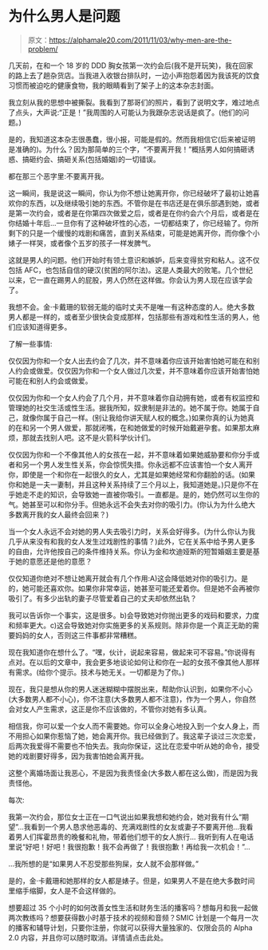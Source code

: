 # 为什么男人是问题

> 原文：<https://alphamale20.com/2011/11/03/why-men-are-the-problem/>

几天前，在和一个 18 岁的 DDD 胸女孩第一次约会后(我不是开玩笑)，我在回家的路上去了趟杂货店。当我进入收银台排队时，一边小声抱怨着因为我该死的饮食习惯而被迫吃的健康食物，我的眼睛看到了架子上的这本杂志封面。

我立刻从我的思想中被撕裂。我看到了那哥们的照片，看到了说明文字，难过地点了点头，大声说:“正是！”我周围的人可能认为我跟杂志说话是疯了。(他们的问题。)

是的，我知道这本杂志很愚蠢，很小报，可能是假的。然而我相信它(后来被证明是准确的)。为什么？因为那简单的三个字，“不要离开我！”概括男人如何搞砸诱惑、搞砸约会、搞砸关系(包括婚姻)的一切错误。

都在那三个恶字里:不要离开我。

这一瞬间，我是说这一瞬间，你认为你不想让她离开你，你已经破坏了最初让她喜欢你的东西，以及继续吸引她的东西。不管你是在书店还是在俱乐部遇到她，或者是第一次约会，或者是在你第四次做爱之后，或者是在你约会六个月后，或者是在你结婚十年后...一旦你有了这种破坏性的心态，一切都结束了，你已经输了。你所剩下的只是一个缓慢的戏剧和痛苦，直到关系结束，可能是她离开你，而你像个小婊子一样哭，或者像个五岁的孩子一样发脾气。

这就是男人的问题。他们开始时有领土意识和嫉妒，后来变得贫穷和粘人。这不仅包括 AFC，也包括自信的硬汉(贫困的阿尔法)。这是人类最大的败笔。几个世纪以来，它一直在踢男人的屁股，男人仍然在这样做。你会认为男人现在应该学会了。

我想不会。金·卡戴珊的软弱无能的临时丈夫不是唯一有这种态度的人。绝大多数男人都是一样的，或者至少很快会变成那样，包括那些有游戏和性生活的男人，他们应该知道得更多。

了解一些事情:

仅仅因为你和一个女人出去约会了几次，并不意味着你应该开始害怕她可能在和别人约会或做爱。仅仅因为你和一个女人做过几次爱，并不意味着你应该开始害怕她可能在和别人约会或做爱。

仅仅因为你和一个女人约会了几个月，并不意味着你自动拥有她，或者有权监控和管理她的社交生活或性生活。据我所知，奴隶制是非法的。她不属于你。她属于自己，就像你属于自己一样。(别让我给你讲天赋人权的概念。)如果你真的认为她真的在和另一个男人做爱，那就闭嘴，在和她做爱的时候开始戴避孕套。如果那太麻烦，那就去找别人吧。这不是火箭科学伙计们。

仅仅因为你和一个不像其他人的女孩在一起，并不意味着如果她威胁要和你分手或者和另一个男人发生性关系，你会惊慌失措。你永远都不应该害怕一个女人离开你，即使是一个和你在一起很久的女人，尤其是如果她经常和你翻脸的话。(如果你和她是一夫一妻制，并且这种关系持续了三个月以上，我知道她是。)只是你不在乎她走不走的知识，会导致她一直被你吸引。一直都是。是的，她仍然可以生你的气。她甚至可以和你分手。但她永远不会失去对你的吸引力。(你认为为什么绝大多数离开我的女人最终会回来？)

当一个女人永远不会对她的男人失去吸引力时，关系会好得多。(为什么你认为我几乎从来没有和我的女人发生过戏剧性的事情？)此外，它在关系中给予男人更多的自由，允许他按自己的条件维持关系。你认为金和坎迪娅斯的短暂婚姻主要是基于她的意愿还是他的意愿？

仅仅知道你绝对不想让她离开就会有几个作用:A)这会降低她对你的吸引力。是的，她可能还喜欢你。如果你非常幸运，她甚至可能还爱着你。但是她不会再被你吸引了。有多少出轨的妻子尽管爱着自己的丈夫却依然出轨？

我可以告诉你一个事实，这是很多。b)会导致她对你抛出更多的戏码和要求，力度和频率更大。c)这会导致她对你实施更多的关系规则。除非你是一个真正无助的需要妈妈的女人，否则这三件事都非常糟糕。

现在我知道你在想什么了。“嘿，伙计，说起来容易，做起来可不容易。”你说得有点对。在以后的文章中，我会更多地谈论如何让和你在一起的女孩不像其他人那样有需求。(给你个提示。技术与她无关。一切都是为了你。)

现在，我只是想从你的男人迷迷糊糊中摆脱出来，帮助你认识到，如果你不小心(大多数男人都不小心)，你不注意(大多数男人都不注意)，作为一个男人，你自然会对女人产生需求，这正是你不应该做的，不管你对她有多认真。

相信我，你可以爱一个女人而不需要她。你可以全身心地投入到一个女人身上，而不用担心如果你惹恼了她，她会离开你。我已经做到了。我这辈子谈过三次恋爱，后两次我爱得不需要也不怕失去。我向你保证，这比在恋爱中听从她的命令，接受她的戏剧要好得多，因为我害怕她会离开我。

这整个离婚场面让我恶心，不是因为我责怪金(大多数人都在这么做)，而是因为我责怪他。

每次:

我第一次约会，那位女士正在一口气说出如果我想和她约会，她对我有什么“期望”...我看到一个男人恳求他恶毒的、充满戏剧性的女友或妻子不要离开他...我看着男人们挥霍昂贵的晚餐和礼物，带着他们想干的女人旅行...
我听到有人在电话里说“好吧！好吧！我很抱歉！我不会再做了！我很抱歉！再给我一次机会！”...

...我所想的是“如果男人不忍受那些狗屎，女人就不会那样做。”

是的，金·卡戴珊和她那样的女人都是婊子。但是，如果男人不是在绝大多数时间里缩手缩脚，女人是不会这样做的。

想要超过 35 个小时的如何改善女性生活和财务生活的播客吗？想每月和我一起做两次教练吗？想要获得数小时基于技术的视频和音频？SMIC 计划是一个每月一次的播客和辅导计划，只要你注册，你就可以获得大量独家的、仅限会员的 Alpha 2.0 内容，并且你可以随时取消。详情请点击此处。